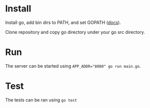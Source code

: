 # Install

Install go, add bin dirs to PATH, and set GOPATH ([docs](https://golang.org/doc/install)).

Clone repository and copy go directory under your go src directory.

# Run

The server can be started using `APP_ADDR="8080" go run main.go`.

# Test

The tests can be ran using `go test`